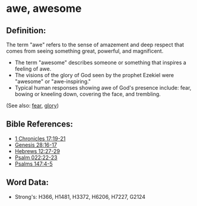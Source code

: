 # awe, awesome #

## Definition: ##

The term "awe" refers to the sense of amazement and deep respect that comes from seeing something great, powerful, and magnificent.

* The term "awesome" describes someone or something that inspires a feeling of awe.
* The visions of the glory of God seen by the prophet Ezekiel were "awesome" or "awe-inspiring."
* Typical human responses showing awe of God's presence include: fear, bowing or kneeling down, covering the face, and trembling.

(See also: [fear](../kt/fear.md), [glory](../kt/glory.md))

## Bible References: ##

* [1 Chronicles 17:19-21](rc://en/tn/help/1ch/17/19)
* [Genesis 28:16-17](rc://en/tn/help/gen/28/16)
* [Hebrews 12:27-29](rc://en/tn/help/heb/12/27)
* [Psalm 022:22-23](rc://en/tn/help/psa/022/022)
* [Psalms 147:4-5](rc://en/tn/help/psa/147/004)

## Word Data: ##

* Strong's: H366, H1481, H3372, H6206, H7227, G2124
